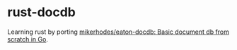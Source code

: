 # rust-docdb

Learning rust by porting
[mikerhodes/eaton-docdb: Basic document db from scratch in Go](https://github.com/mikerhodes/eaton-docdb).
